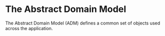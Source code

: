 # The Abstract Domain Model
The Abstract Domain Model (ADM) defines a common set of objects used across the application.